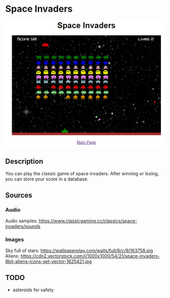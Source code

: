 # Space Invaders
<p align="center"><img alt="space invaders screenshot" src="assets/images/screenshot_space_invaders.png"></p>

## Description
You can play the classic game of space invaders. After winning or losing, you can store your score in a database.

## Sources
### Audio
Audio samples: https://www.classicgaming.cc/classics/space-invaders/sounds  

### Images
Sky full of stars: https://wallpaperplay.com/walls/full/8/c/9/163758.jpg  
Aliens: https://cdn2.vectorstock.com/i/1000x1000/54/21/space-invaders-8bit-aliens-icons-set-vector-1625421.jpg

## TODO
- asteroids for safety